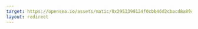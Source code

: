 ```yaml
---
target: https://opensea.io/assets/matic/0x2953399124f0cbb46d2cbacd8a89cf0599974963/60341257668577207363595321663155742818680408076498120440280587680789569732609
layout: redirect
---
```

